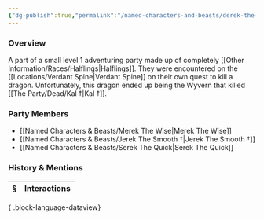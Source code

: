 ```yaml
---
{"dg-publish":true,"permalink":"/named-characters-and-beasts/derek-the-brave/","tags":["NPC"],"updated":"2025-06-10T19:10:58.162+01:00"}
---
```



### Overview
A part of a small level 1 adventuring party made up of completely [[Other Information/Races/Halflings\|Halflings]]. They were encountered on the [[Locations/Verdant Spine\|Verdant Spine]] on their own quest to kill a dragon. Unfortunately, this dragon ended up being the Wyvern that killed [[The Party/Dead/Kal ‡\|Kal ‡]]. 

### Party Members 
- [[Named Characters & Beasts/Merek The Wise\|Merek The Wise]]
- [[Named Characters & Beasts/Jerek The Smooth †\|Jerek The Smooth †]]
- [[Named Characters & Beasts/Serek The Quick\|Serek The Quick]]

### History & Mentions
| § | Interactions |
| - | ------------ |

{ .block-language-dataview}
